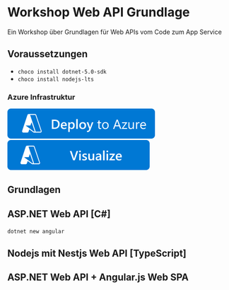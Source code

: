 # Workshop Web API Grundlage

Ein Workshop über Grundlagen für Web APIs vom Code zum App Service

## Voraussetzungen

- `choco install dotnet-5.0-sdk`
- `choco install nodejs-lts`

### Azure Infrastruktur

[![Deploy To Azure](https://raw.githubusercontent.com/Azure/azure-quickstart-templates/master/1-CONTRIBUTION-GUIDE/images/deploytoazure.svg?sanitize=true)](https://portal.azure.com/#create/Microsoft.Template/uri/https%3A%2F%2Fraw.githubusercontent.com%2Fsweetnordic%2Fworkshop-web-api%2Fmain%2F.azure%2Fazuredeploy.json) 
[![Visualize](https://raw.githubusercontent.com/Azure/azure-quickstart-templates/master/1-CONTRIBUTION-GUIDE/images/visualizebutton.svg?sanitize=true)](http://armviz.io/#/?load=https%3A%2F%2Fraw.githubusercontent.com%2Fsweetnordic%2Fworkshop-web-api%2Fmain%2F.azure%2Fazuredeploy.json)

## Grundlagen

## ASP.NET Web API [C#]

`dotnet new angular`

## Nodejs mit Nestjs Web API [TypeScript]

## ASP.NET Web API + Angular.js Web SPA

